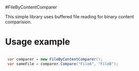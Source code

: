 ﻿#FileByContentComparer

This simple library uses buffered file reading for binary content comparision.

# Usage example
```csharp

 var comparer = new FileByContentComparer();
 var sameFile = comparer.Compare("FileA", "FileB");

```
